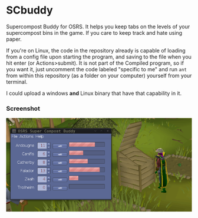 # SCbuddy
Supercompost Buddy for OSRS.  It helps you keep tabs on the levels of your supercompost bins in the game.  If you care to keep track and hate using paper. 

If you're on Linux, the code in the repository already is capable of loading from a config file upon starting the program, and saving to the file when you hit enter (or Actions>submit).  It is not part of the Compiled program, so if you want it, just uncomment the code labeled "specific to me" and run `ant ` from within this repository (as a folder on your computer) yourself from your terminal.  

I could upload a windows **and** Linux binary that have that capability in it.

### Screenshot
![alt tag](https://github.com/reprise5/SCbuddy/blob/master/SCbuddy-screenshot.png)

